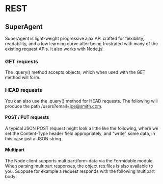 # REST

## SuperAgent

SuperAgent is light-weight progressive ajax API crafted for flexibility, readability, and a low learning curve after being frustrated with many of the existing request APIs. It also works with Node.js!

### GET requests
The .query() method accepts objects, which when used with the GET method will form.

### HEAD requests
You can also use the .query() method for HEAD requests. The following will produce the path /users?email=joe@smith.com.

#### POST / PUT requests
A typical JSON POST request might look a little like the following, where we set the Content-Type header field appropriately, and "write" some data, in this case just a JSON string.

#### Multipart
The Node client supports multipart/form-data via the Formidable module. When parsing multipart responses, the object res.files is also available to you. Suppose for example a request responds with the following multipart body: